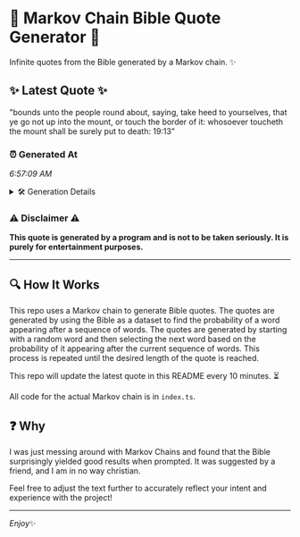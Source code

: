# 📖 Markov Chain Bible Quote Generator 📖

Infinite quotes from the Bible generated by a Markov chain. ✨

## ✨ Latest Quote ✨
"bounds unto the people round about, saying, take heed to yourselves, that ye go not up into the mount, or touch the border of it: whosoever toucheth the mount shall be surely put to death: 19:13"

### ⏰ Generated At
*6:57:09 AM*

<details>
    <summary>🛠️ Generation Details</summary>
    <p>
        <strong>🌱 Seed:</strong> bounds<br>
        <strong>🔄 Iterations:</strong> 35<br>
        <strong>📜 Context History:</strong><br>[ bounds ]: unto<br>[ bounds, unto ]: the<br>[ bounds, unto, the ]: people<br>[ bounds, unto, the, people ]: round<br>[ bounds, unto, the, people, round ]: about,<br>[ bounds, unto, the, people, round, about, ]: saying,<br>[ unto, the, people, round, about,, saying, ]: take<br>[ the, people, round, about,, saying,, take ]: heed<br>[ people, round, about,, saying,, take, heed ]: to<br>[ round, about,, saying,, take, heed, to ]: yourselves,<br>[ about,, saying,, take, heed, to, yourselves, ]: that<br>[ saying,, take, heed, to, yourselves,, that ]: ye<br>[ take, heed, to, yourselves,, that, ye ]: go<br>[ heed, to, yourselves,, that, ye, go ]: not<br>[ to, yourselves,, that, ye, go, not ]: up<br>[ yourselves,, that, ye, go, not, up ]: into<br>[ that, ye, go, not, up, into ]: the<br>[ ye, go, not, up, into, the ]: mount,<br>[ go, not, up, into, the, mount, ]: or<br>[ not, up, into, the, mount,, or ]: touch<br>[ up, into, the, mount,, or, touch ]: the<br>[ into, the, mount,, or, touch, the ]: border<br>[ the, mount,, or, touch, the, border ]: of<br>[ mount,, or, touch, the, border, of ]: it:<br>[ or, touch, the, border, of, it: ]: whosoever<br>[ touch, the, border, of, it:, whosoever ]: toucheth<br>[ the, border, of, it:, whosoever, toucheth ]: the<br>[ border, of, it:, whosoever, toucheth, the ]: mount<br>[ of, it:, whosoever, toucheth, the, mount ]: shall<br>[ it:, whosoever, toucheth, the, mount, shall ]: be<br>[ whosoever, toucheth, the, mount, shall, be ]: surely<br>[ toucheth, the, mount, shall, be, surely ]: put<br>[ the, mount, shall, be, surely, put ]: to<br>[ mount, shall, be, surely, put, to ]: death:<br>[ shall, be, surely, put, to, death: ]: 19:13<br>
    </p>
</details>

### ⚠️ Disclaimer ⚠️
**This quote is generated by a program and is not to be taken seriously. It is purely for entertainment purposes.**

---

## 🔍 How It Works

This repo uses a Markov chain to generate Bible quotes. The quotes are generated by using the Bible as a dataset to find the probability of a word appearing after a sequence of words. The quotes are generated by starting with a random word and then selecting the next word based on the probability of it appearing after the current sequence of words. This process is repeated until the desired length of the quote is reached.

This repo will update the latest quote in this README every 10 minutes. ⏳

All code for the actual Markov chain is in `index.ts`.

## ❓ Why

I was just messing around with Markov Chains and found that the Bible surprisingly yielded good results when prompted. 
It was suggested by a friend, and I am in no way christian.

Feel free to adjust the text further to accurately reflect your intent and experience with the project!

---

*Enjoy*✨
